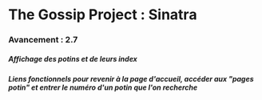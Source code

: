 # The Gossip Project : Sinatra

### Avancement : 2.7
##### Affichage des potins et de leurs index
##### Liens fonctionnels pour revenir à la page d'accueil, accéder aux "pages potin" et entrer le numéro d'un potin que l'on recherche
